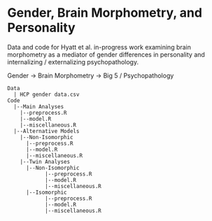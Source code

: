 # Gender, Brain Morphometry, and Personality

Data and code for Hyatt et al. in-progress work examining brain morphometry as a mediator of gender differences in personality and internalizing / externalizing psychopathology.

Gender &rarr; Brain Morphometry &rarr; Big 5 / Psychopathology

```
Data
  | HCP gender data.csv
Code
  |--Main Analyses
    |--preprocess.R
    |--model.R
    |--miscellaneous.R
  |--Alternative Models
    |--Non-Isomorphic
      |--preprocess.R
      |--model.R
      |--miscellaneous.R
    |--Twin Analyses
      |--Non-Isomorphic
            |--preprocess.R
            |--model.R
            |--miscellaneous.R
      |--Isomorphic
            |--preprocess.R
            |--model.R
            |--miscellaneous.R
```
